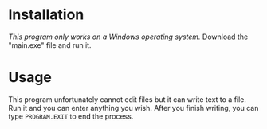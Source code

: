 # Installation
*This program only works on a Windows operating system.*
Download the "main.exe" file and run it.

# Usage
This program unfortunately cannot edit files but it can write text to a file.
Run it and you can enter anything you wish. After you finish writing, you can type `PROGRAM.EXIT` to end the process.
